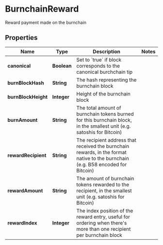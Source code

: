 

# BurnchainReward

Reward payment made on the burnchain

## Properties

Name | Type | Description | Notes
------------ | ------------- | ------------- | -------------
**canonical** | **Boolean** | Set to &#x60;true&#x60; if block corresponds to the canonical burchchain tip | 
**burnBlockHash** | **String** | The hash representing the burnchain block | 
**burnBlockHeight** | **Integer** | Height of the burnchain block | 
**burnAmount** | **String** | The total amount of burnchain tokens burned for this burnchain block, in the smallest unit (e.g. satoshis for Bitcoin) | 
**rewardRecipient** | **String** | The recipient address that received the burnchain rewards, in the format native to the burnchain (e.g. B58 encoded for Bitcoin) | 
**rewardAmount** | **String** | The amount of burnchain tokens rewarded to the recipient, in the smallest unit (e.g. satoshis for Bitcoin) | 
**rewardIndex** | **Integer** | The index position of the reward entry, useful for ordering when there&#39;s more than one recipient per burnchain block | 




